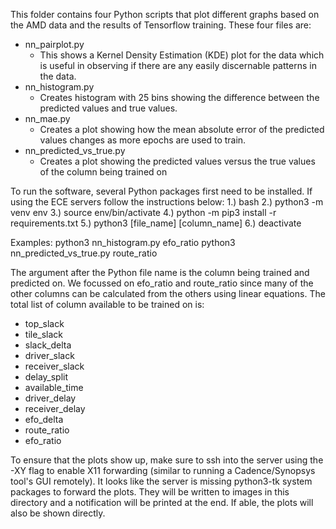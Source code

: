 This folder contains four Python scripts that plot different graphs based on the AMD data and the results of Tensorflow training. These four files are:
 - nn_pairplot.py
    - This shows a Kernel Density Estimation (KDE) plot for the data which is useful in observing if there are any easily discernable patterns in the data.
 - nn_histogram.py
    - Creates histogram with 25 bins showing the difference between the predicted values and true values.
 - nn_mae.py
    - Creates a plot showing how the mean absolute error of the predicted values changes as more epochs are used to train.
 - nn_predicted_vs_true.py
    - Creates a plot showing the predicted values versus the true values of the column being trained on

To run the software, several Python packages first need to be installed. If using the ECE servers follow the instructions below:
1.) bash
2.) python3 -m venv env
3.) source env/bin/activate
4.) python -m pip3 install -r requirements.txt
5.) python3 [file_name] [column_name]
6.) deactivate

Examples:
python3 nn_histogram.py efo_ratio
python3 nn_predicted_vs_true.py route_ratio

The argument after the Python file name is the column being trained and predicted on. We focussed on efo_ratio and route_ratio since many of the other columns can be
calculated from the others using linear equations. The total list of column available to be trained on is:
 * top_slack
 * tile_slack
 * slack_delta
 * driver_slack
 * receiver_slack
 * delay_split
 * available_time
 * driver_delay
 * receiver_delay
 * efo_delta
 * route_ratio
 * efo_ratio

To ensure that the plots show up, make sure to ssh into the server using the -XY flag to enable X11 forwarding (similar to running a Cadence/Synopsys tool's GUI remotely).
It looks like the server is missing python3-tk system packages to forward the plots. They will be written to images in this directory and a notification will be printed
at the end. If able, the plots will also be shown directly.
